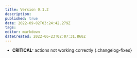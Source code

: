 ```yaml
---
title: Version 0.1.2
description: 
published: true
date: 2022-09-02T03:24:42.279Z
tags: 
editor: markdown
dateCreated: 2022-06-23T02:07:31.860Z
---
```


* **CRITICAL:** actions not working correctly
{.changelog-fixes}